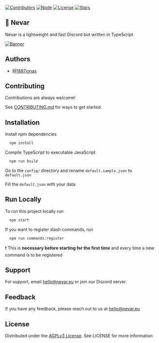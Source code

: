 
[![Contributors][contributors-shield]][contributors-url]
[![Node][node-shield]][node-url]
[![License][license-shield]][license-url]
[![Stars][stars-shield]][stars-url]

[contributors-shield]: https://img.shields.io/github/contributors/nevar-bot/nevar-v6.svg?style=for-the-badge
[contributors-url]: https://github.com/nevar-bot/nevar-v6/graphs/contributors
[node-shield]:https://img.shields.io/badge/NODE-%3E%3D%2020.15.1-2?style=for-the-badge&color=c634f7
[node-url]:https://node.js.org
[license-shield]: https://img.shields.io/github/license/nevar-bot/nevar-v6.svg?style=for-the-badge
[license-url]:https://choosealicense.com/licenses/agpl-3.0/
[stars-shield]:https://img.shields.io/github/stars/nevar-bot/nevar-v6.svg?style=for-the-badge
[stars-url]:https://github.com/nevar-bot/nevar-v6/stargazers
## 🚀 Nevar
Nevar is a lightweight and fast Discord bot written in TypeScript

[![Banner][banner-url]][website-url]

[banner-url]:https://i.imgur.com/U4NGNLK.png
[website-url]:https://nevar.eu

## Authors

- [@1887jonas](https://www.github.com/1887jonas)


## Contributing

Contributions are always welcome!

See [CONTRIBUTING.md](CONTRIBUTING.md) for ways to get started.


## Installation

Install npm dependencies

```bash
  npm install
```

Compile TypeScript to executable JavaScript

```bash
  npm run build
```

Go to the `config/` directory and rename `default.sample.json` to `default.json`

Fill the `default.json` with your data
## Run Locally

To run this project locally run

```bash
  npm start
```

If you want to register slash commands, run
```bash
  npm run commands:register
```
❗ This is **necessary before starting for the first time** and every time a new command is to be registered


## Support

For support, email [hello@nevar.eu](mailto:hello@nevar.eu) or join our Discord server.


## Feedback

If you have any feedback, please reach out to us at [hello@nevar.eu](mailto:hello@nevar.eu)


## License

Distributed under the [AGPLv3 License](https://choosealicense.com/licenses/agpl-3.0/). See LICENSE for more information
